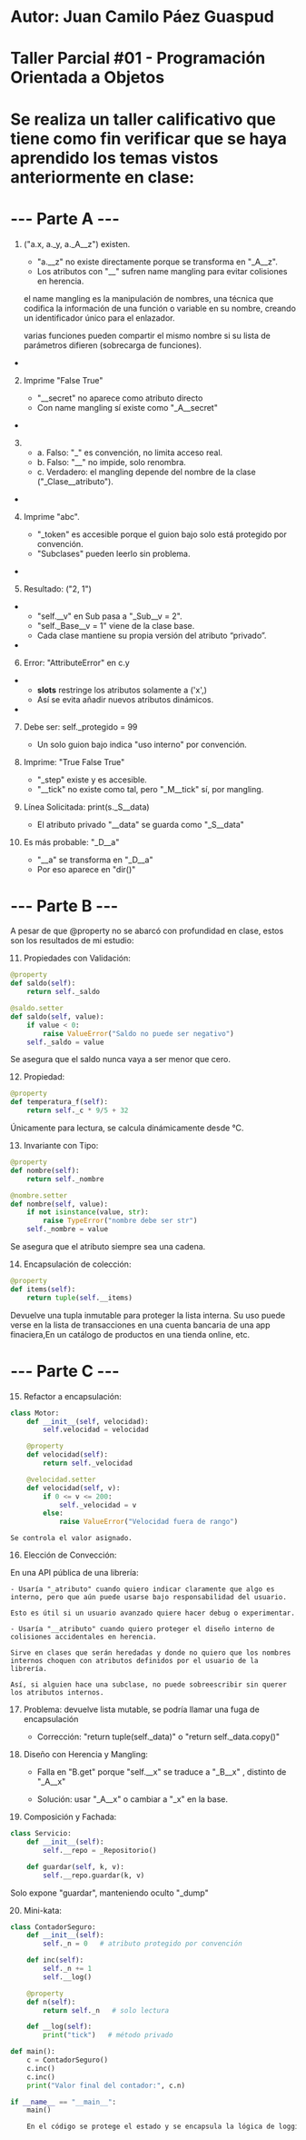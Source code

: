# Autor: Juan Camilo Páez Guaspud
# Taller Parcial #01 - Programación Orientada a Objetos

# Se realiza un taller calificativo que tiene como fin verificar que se haya aprendido los temas vistos anteriormente en clase:


# --- Parte A --- 

1. ("a.x, a._y, a._A__z") existen.

   - "a.__z" no existe directamente porque se transforma en "_A__z".
   - Los atributos con "__" sufren name mangling para evitar colisiones en herencia.

   el name mangling es la manipulación de nombres, una técnica que codifica la información de una función o variable en su nombre, creando un identificador único para el enlazador.
    
   varias funciones pueden compartir el mismo nombre si su lista de parámetros difieren (sobrecarga de funciones).
*
2. Imprime "False True"

    - "__secret" no aparece como atributo directo
    - Con name mangling sí existe como "_A__secret"
*
3.  - a. Falso: "_" es convención, no limita acceso real.
    - b. Falso: "__" no impide, solo renombra.
    - c. Verdadero: el mangling depende del nombre de la clase ("_Clase__atributo").
*
4. Imprime "abc".

    - "_token" es accesible porque el guion bajo solo está protegido por convención.
    - "Subclases" pueden leerlo sin problema.
*
5. Resultado: ("2, 1")
*
    - "self.__v" en Sub pasa a "_Sub__v = 2".
    - "self._Base__v = 1" viene de la clase base.
    - Cada clase mantiene su propia versión del atributo “privado”.
*
6. Error: "AttributeError" en c.y
*
    - __slots__ restringe los atributos solamente a ('x',)
    - Así se evita añadir nuevos atributos dinámicos.
*
7. Debe ser: self._protegido = 99

    - Un solo guion bajo indica "uso interno" por convención.

8. Imprime: "True False True"

    - "_step" existe y es accesible.
    - "__tick" no existe como tal, pero "_M__tick" sí, por mangling.

9. Línea Solicitada: print(s._S__data)

    - El atributo privado "__data" se guarda como "_S__data"

10. Es más probable: "_D__a"

    - "__a" se transforma en "_D__a"
    - Por eso aparece en "dir()"


# --- Parte B --- 

A pesar de que @property no se abarcó con profundidad en clase, estos son los resultados de mi estudio:

11. Propiedades con Validación:

```python
@property
def saldo(self):
    return self._saldo

@saldo.setter
def saldo(self, value):
    if value < 0:
        raise ValueError("Saldo no puede ser negativo")
    self._saldo = value
```

Se asegura que el saldo nunca vaya a ser menor que cero.

12. Propiedad:

```python
@property
def temperatura_f(self):
    return self._c * 9/5 + 32
```

Únicamente para lectura, se calcula dinámicamente desde °C.

13. Invariante con Tipo:

```python
@property
def nombre(self):
    return self._nombre

@nombre.setter
def nombre(self, value):
    if not isinstance(value, str):
        raise TypeError("nombre debe ser str")
    self._nombre = value
```

Se asegura que el atributo siempre sea una cadena.

14. Encapsulación de colección:

```python
@property
def items(self):
    return tuple(self.__items)
```

Devuelve una tupla inmutable para proteger la lista interna. Su uso puede verse en la lista de transacciones en una cuenta bancaria de una app finaciera,En un catálogo de productos en una tienda online, etc.

# --- Parte C ---

15. Refactor a encapsulación:

```python
class Motor:
    def __init__(self, velocidad):
        self.velocidad = velocidad

    @property
    def velocidad(self):
        return self._velocidad

    @velocidad.setter
    def velocidad(self, v):
        if 0 <= v <= 200:
            self._velocidad = v
        else:
            raise ValueError("Velocidad fuera de rango")
```

    Se controla el valor asignado.

16. Elección de Convección:

En una API pública de una librería:

    - Usaría "_atributo" cuando quiero indicar claramente que algo es interno, pero que aún puede usarse bajo responsabilidad del usuario.

    Esto es útil si un usuario avanzado quiere hacer debug o experimentar.

    - Usaría "__atributo" cuando quiero proteger el diseño interno de colisiones accidentales en herencia.

    Sirve en clases que serán heredadas y donde no quiero que los nombres internos choquen con atributos definidos por el usuario de la librería.

    Así, si alguien hace una subclase, no puede sobreescribir sin querer los atributos internos.

17. Problema: devuelve lista mutable, se podría llamar una fuga de encapsulación

    - Corrección: "return tuple(self._data)" o "return self._data.copy()"

18. Diseño con Herencia y Mangling:

    - Falla en "B.get" porque "self.__x" se traduce a "_B__x" , distinto de "_A__x"

    - Solución: usar "_A__x" o cambiar a "_x" en la base.

19. Composición y Fachada:

```python
class Servicio:
    def __init__(self):
        self.__repo = _Repositorio()

    def guardar(self, k, v):
        self.__repo.guardar(k, v)
```

Solo expone "guardar", manteniendo oculto "_dump"

20. Mini-kata:

```python
class ContadorSeguro:
    def __init__(self):
        self._n = 0   # atributo protegido por convención

    def inc(self):
        self._n += 1
        self.__log()

    @property
    def n(self):
        return self._n   # solo lectura

    def __log(self):
        print("tick")   # método privado

def main():
    c = ContadorSeguro()
    c.inc()
    c.inc()
    print("Valor final del contador:", c.n)

if __name__ == "__main__":
    main()

    En el código se protege el estado y se encapsula la lógica de logging.